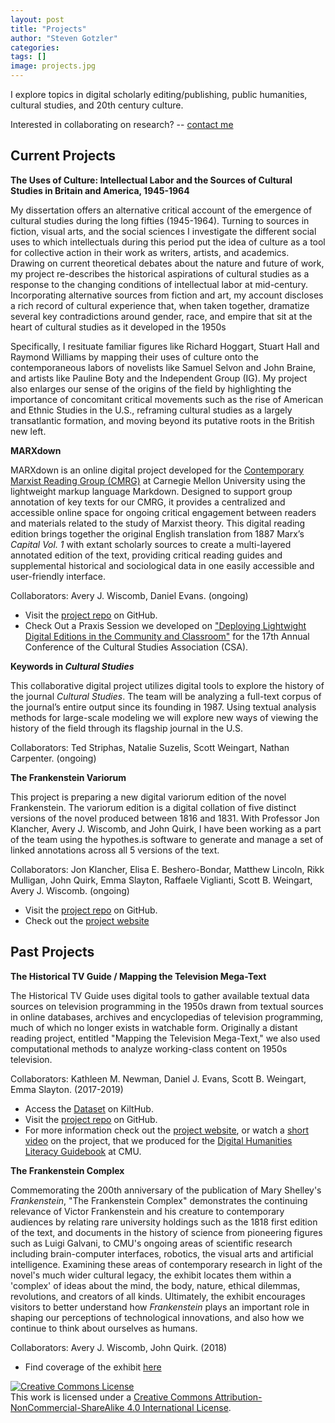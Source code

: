 ```yaml
---
layout: post
title: "Projects"
author: "Steven Gotzler"
categories:
tags: []
image: projects.jpg
--- 
```


I explore topics in digital scholarly editing/publishing, public humanities, cultural studies, and 20th century culture. 

Interested in collaborating on research? -- [contact me](mailto:sgotzler@andrew.cmu.edu) 

## Current Projects

**The Uses of Culture: Intellectual Labor and the Sources of Cultural Studies in Britain and America, 1945-1964**

My dissertation offers an alternative critical account of the emergence of cultural studies during the long fifties (1945-1964). Turning to sources in fiction, visual arts, and the social sciences I investigate the different social uses to which intellectuals during this period put the idea of culture as a tool for collective action in their work as writers, artists, and academics. Drawing on current theoretical debates about the nature and future of work, my project re-describes the historical aspirations of cultural studies as a response to the changing conditions of intellectual labor at mid-century. Incorporating alternative sources from fiction and art, my account discloses a rich record of cultural experience that, when taken together, dramatize several key contradictions around gender, race, and empire that sit at the heart of cultural studies as it developed in the 1950s

Specifically, I resituate familiar figures like Richard Hoggart, Stuart Hall and Raymond Williams by mapping their uses of culture onto
the contemporaneous labors of novelists like Samuel Selvon and John Braine, and artists like Pauline Boty and the Independent Group
(IG). My project also enlarges our sense of the origins of the field by highlighting the importance of concomitant critical movements such as the rise of American and Ethnic Studies in the U.S., reframing cultural studies as a largely transatlantic formation, and moving beyond its putative roots in the British new left.

**MARXdown** 

MARXdown is an online digital project developed for the [Contemporary Marxist Reading Group (CMRG)](https://cmrg-cmu.org/) at Carnegie Mellon University using the lightweight markup language Markdown. Designed to support group annotation of key texts for our CMRG, it provides a centralized and accessible online space for ongoing critical engagement between readers and materials related to the study of Marxist theory. This digital reading edition brings together the original English translation from 1887 Marx’s *Capital Vol. 1* with extant scholarly sources to create a multi-layered annotated edition of the text, providing critical reading guides and supplemental historical and sociological data in one easily accessible and user-friendly interface.

Collaborators: Avery J. Wiscomb, Daniel Evans. (ongoing)

- Visit the [project repo](https://github.com/MARXdown/MARXdown.github.io) on GitHub.
- Check Out a Praxis Session we developed on ["Deploying Lightwight Digital Editions in the Community and Classroom"](https://sgotzler.github.io/praxis-session/) for the 17th Annual Conference of the Cultural Studies Association (CSA).

**Keywords in *Cultural Studies*** 

This collaborative digital project utilizes digital tools to explore the history of the journal *Cultural Studies*. The team will be analyzing a full-text corpus of the journal’s entire output since its founding in 1987. Using textual analysis methods for large-scale modeling we will explore new ways of viewing the history of the field through its flagship journal in the U.S.

Collaborators: Ted Striphas, Natalie Suzelis, Scott Weingart, Nathan Carpenter. (ongoing)

**The Frankenstein Variorum**

This project is preparing a new digital variorum edition of the novel Frankenstein. The variorum edition is a digital collation of five distinct versions of the novel produced between 1816 and 1831. With Professor Jon Klancher, Avery J. Wiscomb, and John Quirk, I have been working as a part of the team using the hypothes.is software to generate and manage a set of linked annotations across all 5 versions of the text. 

Collaborators: Jon Klancher, Elisa E. Beshero-Bondar, Matthew Lincoln, Rikk Mulligan, John Quirk, Emma Slayton, Raffaele Viglianti, Scott B. Weingart, Avery J. Wiscomb. (ongoing)

- Visit the [project repo](https://github.com/PghFrankenstein) on GitHub.
- Check out the [project website](https://pghfrankenstein.github.io/Pittsburgh_Frankenstein/)

## Past Projects
 
**The Historical TV Guide / Mapping the Television Mega-Text** 

The Historical TV Guide uses digital tools to gather available textual data sources on television programming in the 1950s drawn from textual sources in online databases, archives and encyclopedias of television programming, much of which no longer exists in watchable form. Originally a distant reading project, entitled "Mapping the Television Mega-Text," we also used computational methods to analyze working-class content on 1950s television. 

Collaborators: Kathleen M. Newman, Daniel J. Evans, Scott B. Weingart, Emma Slayton. (2017-2019)

- Access the [Dataset](https://kilthub.cmu.edu/s/70162b17c1312e65be50) on KiltHub. 
- Visit the [project repo](https://github.com/sgotzler/megaText) on GitHub.
- For more information check out the [project website](https://sgotzler.github.io/Historical-TV-Guide/), or watch a [short video](https://cmu-lib.github.io/dhlg/project-videos/newmangotzler/) on the project, that we produced for the [Digital Humanities Literacy Guidebook](https://cmu-lib.github.io/dhlg/) at CMU.

**The Frankenstein Complex** 

Commemorating the 200th anniversary of the publication of Mary Shelley's *Frankenstein*, "The Frankenstein Complex" demonstrates the continuing relevance of Victor Frankenstein and his creature to contemporary audiences by relating rare university holdings such as the 1818 first edition of the text, and documents in the history of science from pioneering figures such as Luigi Galvani, to CMU's ongoing areas of scientific research including brain-computer interfaces, robotics, the visual arts and artificial intelligence. Examining these areas of contemporary research in light of the novel's much wider cultural legacy, the exhibit locates them within a 'complex' of ideas about the mind, the body, nature, ethical dilemmas, revolutions, and creators of all kinds. Ultimately, the exhibit encourages visitors to better understand how *Frankenstein* plays an important role in shaping our perceptions of technological innovations, and also how we continue to think about ourselves as humans.

Collaborators: Avery J. Wiscomb, John Quirk. (2018)

- Find coverage of the exhibit [here](https://www.cmu.edu/dietrich/english/news/2018/frankenstein-200-posner-center.html)

<a rel="license" href="http://creativecommons.org/licenses/by-nc-sa/4.0/"><img alt="Creative Commons License" style="border-width:0" src="https://i.creativecommons.org/l/by-nc-sa/4.0/88x31.png" /></a><br />This work is licensed under a <a rel="license" href="http://creativecommons.org/licenses/by-nc-sa/4.0/">Creative Commons Attribution-NonCommercial-ShareAlike 4.0 International License</a>.
